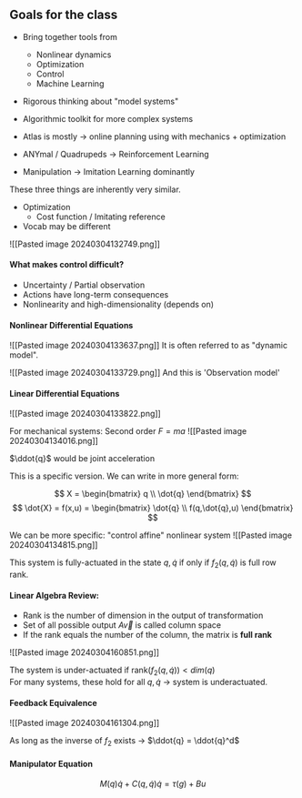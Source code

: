 ## Goals for the class
- Bring together tools from
	- Nonlinear dynamics
	- Optimization
	- Control
	- Machine Learning
- Rigorous thinking about "model systems"
- Algorithmic toolkit for more complex systems

- Atlas is mostly -> online planning using with mechanics + optimization
- ANYmal / Quadrupeds → Reinforcement Learning
- Manipulation → Imitation Learning dominantly

These three things are inherently very similar.
- Optimization
	- Cost function / Imitating reference
- Vocab may be different

![[Pasted image 20240304132749.png]]

#### What makes control difficult?
- Uncertainty / Partial observation
- Actions have long-term consequences
- Nonlinearity and high-dimensionality (depends on)

#### Nonlinear Differential Equations
![[Pasted image 20240304133637.png]]
It is often referred to as "dynamic model".

![[Pasted image 20240304133729.png]]
And this is 'Observation model'

#### Linear Differential Equations
![[Pasted image 20240304133822.png]]


For mechanical systems:
Second order $F = ma$
![[Pasted image 20240304134016.png]]

$\ddot{q}$ would be joint acceleration

This is a specific version. We can write in more general form:

$$
X = 
\begin{bmatrix}
q \\ 
\dot{q}
\end{bmatrix}
$$
$$
\dot{X} = f(x,u) = 
\begin{bmatrix}
\dot{q} \\
f(q,\dot{q},u)
\end{bmatrix}
$$

We can be more specific: "control affine" nonlinear system
![[Pasted image 20240304134815.png]]

This system is fully-actuated in the state $q, \dot{q}$ if only if $f_2(q,\dot{q})$ is full row rank.

#### Linear Algebra Review: 
- Rank is the number of dimension in the output of transformation
- Set of all possible output $A\vec{v}$ is called column space
- If the rank equals the number of the column, the matrix is **full rank**

![[Pasted image 20240304160851.png]]

The system is under-actuated if rank($f_2(q,\dot{q})) < dim(q)$  
For many systems, these hold for all $q,  \dot{q}$ -> system is underactuated.

#### Feedback Equivalence
![[Pasted image 20240304161304.png]]

As long as the inverse of $f_2$ exists → $\ddot{q} = \ddot{q}^d$ 

#### Manipulator Equation  
$$
M(q)\dot{q} + C(q,\dot{q})\dot{q} = \tau(g) + Bu
$$